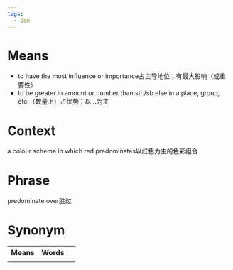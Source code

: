 ```yaml
---
tags:
  - Dom
---
```

# Means
- to have the most influence or importance占主导地位；有最大影响（或重要性）
- to be greater in amount or number than sth/sb else in a place, group, etc.（数量上）占优势；以…为主
# Context
a colour scheme in which red predominates以红色为主的色彩组合
# Phrase
predominate over胜过
# Synonym
| Means | Words |     |
| ----- | ----- | --- |
|       |       |     |
